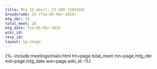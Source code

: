 ```yaml
---
title: Mtg 15 &bull; CS-280 (202410)
breadcrumb: 15 (Tue-05-Mar-2024)
mtg_nbr: 15
total_meet: 26
mtg_date: Tue-05-Mar-2024
wiki_id: 
resp_id: 
layout: bg-image
---
```


{%- include meetings/main.html
    tm=page.total_meet
    mn=page.mtg_nbr
    md=page.mtg_date
    ww=page.wiki_id
-%}
